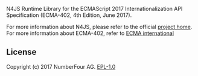 <!---
Copyright (c) 2017 NumberFour AG.
All rights reserved. This program and the accompanying materials
are made available under the terms of the Eclipse Public License v1.0
which accompanies this distribution, and is available at
http://www.eclipse.org/legal/epl-v10.html

Contributors:
  NumberFour AG - Initial API and implementation
--->

N4JS Runtime Library for the ECMAScript 2017 Internationalization API Specification
(ECMA-402, 4th Edition, June 2017).

For more information about N4JS, please refer to the official [project home](https://eclipse.org/n4js).
For more information about ECMA-402, refer to [ECMA international](https://www.ecma-international.org/ecma-402/4.0/index.html#sec-canonicalizelocalelist)

## License

Copyright (c) 2017 NumberFour AG.
[EPL-1.0](http://www.eclipse.org/legal/epl-v10.html)
